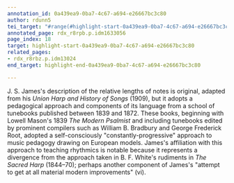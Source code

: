 ```yaml
---
annotation_id: 0a439ea9-0ba7-4c67-a694-e26667bc3c80
author: rdunn5
tei_target: "#range(#highlight-start-0a439ea9-0ba7-4c67-a694-e26667bc3c80, #highlight-end-0a439ea9-0ba7-4c67-a694-e26667bc3c80)"
annotated_page: rdx_r8rpb.p.idm1633056
page_index: 18
target: highlight-start-0a439ea9-0ba7-4c67-a694-e26667bc3c80
related_pages:
- rdx_r8rbz.p.idm13024
end_target: highlight-end-0a439ea9-0ba7-4c67-a694-e26667bc3c80

---
```

J. S. James's description of the relative lengths of notes is original, adapted from his *Union Harp and History of Songs* (1909), but it adopts a pedagogical approach and components of its language from a school of tunebooks published between 1839 and 1872. These books, beginning with Lowell Mason's 1839 *The Modern Psalmist* and including tunebooks edited by prominent compilers such as William B. Bradbury and George Frederick Root, adopted a self-consciously "constantly-progressive" approach to music pedagogy drawing on European models. James's affiliation with this approach to teaching rhythmics is notable because it represents a divergence from the approach taken in B. F. White's rudiments in *The Sacred Harp* (1844–70); perhaps another component of James's "attempt to get at all material modern improvements" (vi).
